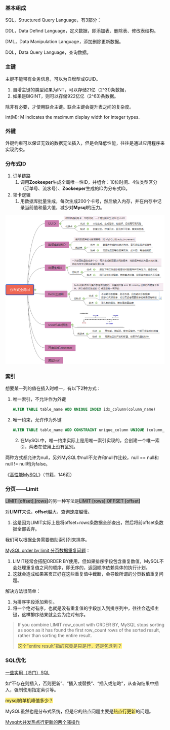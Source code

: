 ### 基本组成

SQL，Structured Query Language，有3部分：

DDL，Data Defind Language，定义数据，即添加表、删除表、修改表结构。

DML，Data Manipulation Language，添加删除更新数据。

DQL，Data Query Language，查询数据。



### 主键

主键不能带有业务信息，可以为自增型或GUID。

1. 自增主键的类型如果为INT，可以存储21亿（2^31)条数据，
2. 如果是BIGINT，则可以存储922亿亿（2^63)条数据。

除非有必要，才使用联合主键。联合主键会提升表之间的复杂度。

int(M): M indicates the maximum display width for integer types.



### 外键

外键约束可以保证无效的数据无法插入，但是会降低性能，往往是通过应用程序来实现约束。



### 分布式ID

1. 订单链路
   1. 调用**Zookeeper**生成全局唯一性ID，并组合：10位时间、4位类型区分（订单号、流水号）、**Zookeeper**生成的ID为分布式ID。
2. 领卡逻辑
   1. 用数据库批量生成，每次生成200个卡号，然后放入内存，并在内存中记录当前值和最大值，减少对**Mysql**的压力。

![image](../images/7/分布式全局ID.png)



### 索引

想要某一列的值在插入时唯一，有以下2种方式：

1. 唯一索引，不允许作为外键

   ```sql
   ALTER TABLE table_name ADD UNIQUE INDEX idx_column(column_name)
   ```

2. 唯一约束，允许作为外键

   ```sql
   ALTER TABLE table_name ADD CONSTRAINT unique_column UNIQUE (column_name)
   ```

   2. 在MySQL中，唯一约束实际上是用唯一索引实现的，会创建一个唯一索引，两者在使用上没有区别。

两种方式都允许为null，另外MySQL中null不允许和null作比较，null == null和null != null均为false。

《[高性能MySQL](https://read.douban.com/reader/ebook/35648568/)》（书籍，146页）



### 分页——Limit

<span style=background:#b3b3b3>LIMIT [offset],[rows]</span>的另一种写法是<span style=background:#b3b3b3>LIMIT [rows] OFFSET [offset]</span>

对**LIMIT**来说，**offset**越大，查询速度越慢。

1. 这是因为LIMIT实际上是将offset+rows条数据全部查出，然后将前offset条数据全部丢弃。


我们可以根据业务需要借助索引列来排序。

[MySQL order by limit 分页数据重复问题](https://www.jianshu.com/p/544c319fd838)：

1. LIMIT经常会搭配ORDER BY使用，但如果排序字段包含重复数值，MySQL不会处理重复值之间的顺序，即无序的，返回顺序依赖具体的执行计划。
2. 这就会造成如果某页正好在这些重复值中截断，会导致所谓的分页数值重复问题。

解决方法很简单：

1. 为排序字段添加索引。
2. 将一个绝对有序，也就是没有重复值的字段加入到排序列中，往往会选择主键，这样排序结果就会变为绝对有序。

> If you combine LIMIT row_count with ORDER BY, MySQL stops sorting as soon as it has found the first row_count rows of the sorted result, rather than sorting the entire result. 
>
> <span style=background:#ffee7c>这个“entire result”指的究竟是只是行，还是包含列？</span>



### SQL优化

[一些实用（冷门）SQL](https://www.liaoxuefeng.com/wiki/1177760294764384/1246617682185952)

如“不存在则插入，否则更新”、“插入或替换”、“插入或忽略”，从查询结果中插入，强制使用指定索引等。

<span style=background:#ffee7c>mysql的单机峰值多少？</span>

MySQL虽然也是分布式系统，但是它的热点问题主要是<span style=background:#ffee7c>热点行更新</span>的问题。

[Mysql大并发热点行更新的两个骚操作](https://www.cnblogs.com/wangiqngpei557/p/11962760.html)


